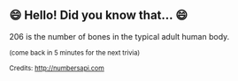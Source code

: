 ## :smile: Hello! Did you know that... :smile:
206 is the number of bones in the typical adult human body.

<sup>(come back in 5 minutes for the next trivia)</sup>


<sup>Credits: http://numbersapi.com</sup>

